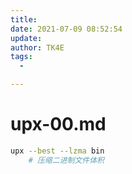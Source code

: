 ```yaml
---
title:
date: 2021-07-09 08:52:54
update:
author: TK4E
tags:
  -

---
```


# upx-00.md


```sh
upx --best --lzma bin
    # 压缩二进制文件体积


```
